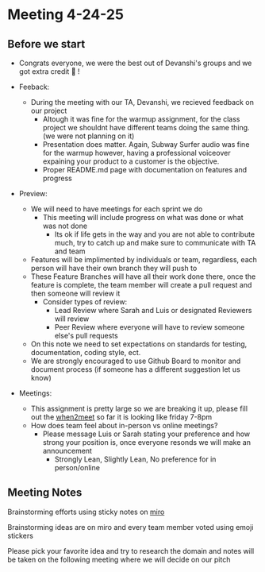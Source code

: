 # Meeting 4-24-25

## Before we start
- Congrats everyone, we were the best out of Devanshi's groups and we got extra credit :partying_face: !

- Feeback:
  - During the meeting with our TA, Devanshi, we recieved feedback on our project
    -  Altough it was fine for the warmup assignment, for the class project we shouldnt have different teams doing the same thing. (we were not planning on it)
    -  Presentation does matter. Again, Subway Surfer audio was fine for the warmup however, having a professional voiceover expaining your product to a customer is the objective.
    -  Proper README.md page with documentation on features and progress

-  Preview:
   -  We will need to have meetings for each sprint we do
      -  This meeting will include progress on what was done or what was not done
         -  Its ok if life gets in the way and you are not able to contribute much, try to catch up and make sure to communicate with TA and team
   - Features will be implimented by individuals or team, regardless, each person will have their own branch they will push to
   - These Feature Branches will have all their work done there, once the feature is complete, the team member will create a pull request and then someone will review it
     - Consider types of review:
       -  Lead Review where Sarah and Luis or designated Reviewers will review
       -  Peer Review where everyone will have to review someone else's pull requests
    -  On this note we need to set expectations on standards for testing, documentation, coding style, ect.
    -  We are strongly encouraged to use Github Board to monitor and document process (if someone has a different suggestion let us know)

- Meetings:
  - This assignment is pretty large so we are breaking it up, please fill out the [when2meet](https://www.when2meet.com/?30281416-4ScIa) so far it is looking like friday 7-8pm
  - How does team feel about in-person vs online meetings?
    - Please message Luis or Sarah stating your preference and how strong your position is, once everyone resonds we will make an announcement 
      - Strongly Lean, Slightly Lean, No preference for in person/online
## Meeting Notes

Brainstorming efforts using sticky notes on [miro](https://miro.com/welcome/a1NpdVpFbE8vd2FtSHJ3bnBYNzhLTld2eW9XS00wQ2xwV0VrbE5rMWorUkhka2E5VmZNRHFlcnUzbUhHNlN1S3NlNnpvaFZwMUhacTV1WGI2ZDFLenhQaWUyTDZEcU5mbFFTNkVkeGwzaW15VGZYY0cyUlRIKysxOTk4eERsYUpBd044SHFHaVlWYWk0d3NxeHNmeG9BPT0hdjE=?share_link_id=491953996482) 

Brainstorming ideas are on miro and every team member voted using emoji stickers

Please pick your favorite idea and try to research the domain and notes will be taken on the following meeting where we will decide on our pitch